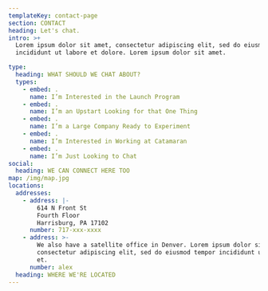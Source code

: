 ```yaml
---
templateKey: contact-page
section: CONTACT
heading: Let's chat.
intro: >+
  Lorem ipsum dolor sit amet, consectetur adipiscing elit, sed do eiusmod tempor
  incididunt ut labore et dolore. Lorem ipsum dolor sit amet.

type:
  heading: WHAT SHOULD WE CHAT ABOUT?
  types:
    - embed: .
      name: I’m Interested in the Launch Program
    - embed: .
      name: I’m an Upstart Looking for that One Thing
    - embed: .
      name: I’m a Large Company Ready to Experiment
    - embed: .
      name: I’m Interested in Working at Catamaran
    - embed: .
      name: I’m Just Looking to Chat
social:
  heading: WE CAN CONNECT HERE TOO
map: /img/map.jpg
locations:
  addresses:
    - address: |-
        614 N Front St
        Fourth Floor
        Harrisburg, PA 17102
      number: 717-xxx-xxxx
    - address: >-
        We also have a satellite office in Denver. Lorem ipsum dolor sit amet,
        consectetur adipiscing elit, sed do eiusmod tempor incididunt ut labore
        et.
      number: alex
  heading: WHERE WE'RE LOCATED
---
```


